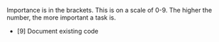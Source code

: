 Importance is in the brackets.  This is on a scale of 0-9.  The higher the
number, the more important a task is.

* [9] Document existing code
